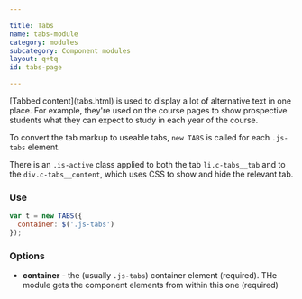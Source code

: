 ```yaml
---

title: Tabs
name: tabs-module
category: modules
subcategory: Component modules
layout: q+tq
id: tabs-page

---
```


<p class="lead">[Tabbed content](tabs.html) is used to display a lot of alternative text in one place. For example, they're used on the course pages to show prospective students what they can expect to study in each year of the course.</p>

To convert the tab markup to useable tabs, `new TABS` is called for each `.js-tabs` element.

There is an `.is-active` class applied to both the tab `li.c-tabs__tab` and to the `div.c-tabs__content`, which uses CSS to show and hide the relevant tab.

### Use

```javascript
var t = new TABS({
  container: $('.js-tabs')
});
```

### Options

 * **container** - the (usually `.js-tabs`) container element (required). THe module gets the component elements from within this one (required)

